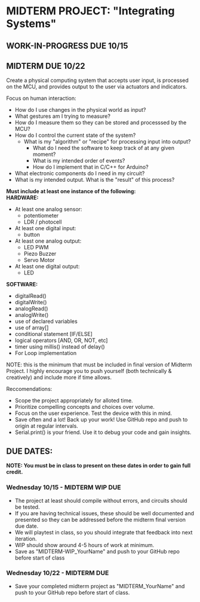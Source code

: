 # MIDTERM PROJECT: "Integrating Systems"

## WORK-IN-PROGRESS DUE 10/15

## MIDTERM DUE 10/22

Create a physical computing system that accepts user input, is processed on the MCU, and provides output to the user via actuators and indicators. 

Focus on human interaction:
- How do I use changes in the physical world as input?
- What gestures am I trying to measure?
- How do I measure them so they can be stored and processsed by the MCU?
- How do I control the current state of the system?
	- What is my "algorithm" or "recipe" for processing input into output?
		- What do I need the software to keep track of at any given moment?
		- What is my intended order of events?
		- How do I implement that in C/C++ for Arduino?    
- What electronic components do I need in my circuit?
- What is my intended output. What is the "result" of this process?

	
**Must include at least one instance of the following:**   
**HARDWARE:**          
-  At least one analog sensor:
    - potentiometer
	- LDR / photocell
- At least one digital input:
    - button
- At least one analog output:
    - LED PWM
    - Piezo Buzzer
    - Servo Motor
- At least one digital output:
    - LED         
    
**SOFTWARE:**
- digitalRead()
- digitalWrite()
- analogRead()
- analogWrite()
- use of declared variables
- use of array[]
- conditional statement [IF/ELSE]
- logical operators [AND, OR, NOT, etc]
- timer using millis() instead of delay()
- For Loop implementation

NOTE: this is the minimum that must be included in final version of Midterm Project. I highly encourage you to push yourself (both technically & creatively) and include more if time allows.

Reccomendations:
- Scope the project appropriately for alloted time.     
- Prioritize compelling concepts and choices over volume.      
- Focus on the user experience. Test the device with this in mind.       
- Save often and a lot! Back up your work! Use GitHub repo and push to origin at regular intervals.      
- Serial.print() is your friend. Use it to debug your code and gain insights.       
	

## DUE DATES:

**NOTE: You must be in class to present on these dates in order to gain full credit.**

### Wednesday 10/15 - MIDTERM WIP DUE
- The project at least should compile without errors, and circuits should be tested. 
- If you are having technical issues, these should be well documented and presented so they can be addressed before the midterm final version due date.
- We will playtest in class, so you should integrate that feedback into next iteration.
- WIP should show around 4-5 hours of work at minimum.
- Save as "MIDTERM-WIP_YourName" and push to your GitHub repo before start of class
	
### Wednesday 10/22 - MIDTERM DUE
- Save your completed midterm project as "MIDTERM_YourName" and push to your GitHub repo before start of class.
